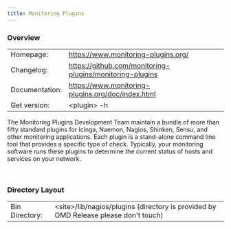 ```yaml
---
title: Monitoring Plugins
---
```

<style>
  thead th:empty {
    border: thin solid red !important;
    display: none;
  }
</style>
### Overview

|||
|---|---|
|Homepage:|https://www.monitoring-plugins.org/|
|Changelog:|https://github.com/monitoring-plugins/monitoring-plugins|
|Documentation:|https://www.monitoring-plugins.org/doc/index.html|
|Get version:|&lt;plugin&gt; -h|

The Monitoring Plugins Development Team maintain a bundle of more than fifty standard plugins for Icinga, Naemon, Nagios, Shinken, Sensu, and other monitoring applications. Each plugin is a stand-alone command line tool that provides a specific type of check. Typically, your monitoring software runs these plugins to determine the current status of hosts and services on your network.

&#x205F;
### Directory Layout

|||
|---|---|
|Bin Directory:|&lt;site&gt;/lib/nagios/plugins (directory is provided by OMD Release please don&#x27;t touch)|

&#x205F;
